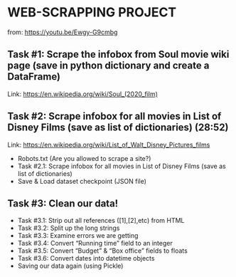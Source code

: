 # WEB-SCRAPPING PROJECT
from: https://youtu.be/Ewgy-G9cmbg

## Task #1: Scrape the infobox from Soul movie wiki page (save in python dictionary and create a DataFrame)
Link: https://en.wikipedia.org/wiki/Soul_(2020_film)


## Task #2: Scrape infobox for all movies in List of Disney Films (save as list of dictionaries) (28:52)
Link: https://en.wikipedia.org/wiki/List_of_Walt_Disney_Pictures_films

- Robots.txt (Are you allowed to scrape a site?)
- Task #2.1: Scrape infobox for all movies in List of Disney Films (save as list of dictionaries) 
- Save & Load dataset checkpoint (JSON file)

## Task #3: Clean our data!
  - Task #3.1: Strip out all references ([1],[2],etc) from HTML
  - Task #3.2: Split up the long strings
  - Task #3.3: Examine errors we are getting
  - Task #3.4: Convert “Running time” field to an integer
  - Task #3.5: Convert “Budget” & “Box office” fields to floats
  - Task #3.6: Convert dates into datetime objects
  - Saving our data again (using Pickle)

